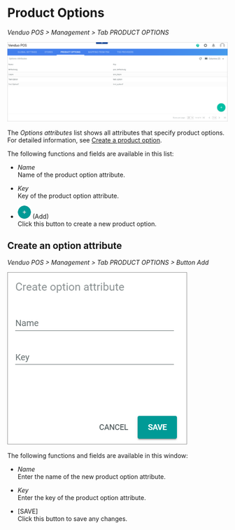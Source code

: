 # Product Options

*Venduo POS > Management > Tab PRODUCT OPTIONS*

![Options attributes](../../Assets/Screenshots/POS/Management/ProductOptions/ProductOptions.png "[Options attributes]")

The *Options attributes* list shows all attributes that specify product options. For detailed information, see [Create a product option](../Integration/07_ManageOffers.md#create-a-product-option).

The following functions and fields are available in this list:

- *Name*   
    Name of the product option attribute.

- *Key*   
    Key of the product option attribute.

- ![Add](../../Assets/Icons/Plus01.png "[Add]") (Add)   
    Click this button to create a new product option.

## Create an option attribute

*Venduo POS > Management > Tab PRODUCT OPTIONS > Button Add*

![Create option attribute](../../Assets/Screenshots/POS/Management/ProductOptions/CreateOptionAttribute.png "[Create option attribute]")

The following functions and fields are available in this window:

- *Name*   
    Enter the name of the new product option attribute.

- *Key*   
    Enter the key of the product option attribute.

- [SAVE]   
    Click this button to save any changes.
